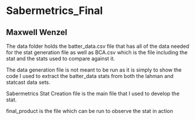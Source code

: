 # Sabermetrics_Final
## Maxwell Wenzel

The data folder holds the batter_data.csv file that has all of the data needed for the stat generation file as well as BCA.csv which is the file including the stat and the stats used to compare against it.

The data generation file is not meant to be run as it is simply to show the code I used to extract the batter_data stats from both the lahman and statcast data sets.

Sabermetrics Stat Creation file is the main file that I used to develop the stat.

final_product is the file which can be run to observe the stat in action 
